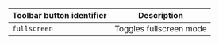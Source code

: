 | Toolbar button identifier | Description             |
| ------------------------- | ----------------------- |
| `fullscreen`              | Toggles fullscreen mode |